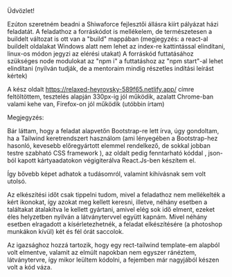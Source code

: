 Üdvözlet!

Ezúton szeretném beadni a Shiwaforce fejlesztői állásra kiírt pályázat házi feladatát.
A feladathoz a forráskódot is mellékelem, de természetesen a buildelt változat is ott van a "build" mappában
(megjegyzés: a react-al buildelt oldalakat Windows alatt nem lehet az index-re kattintással elindítani, linux-os módon jegyzi az elérési utakat)
A forráskód futtatásához szükséges node modulokat az "npm i" a futtatáshoz az "npm start"-al lehet elindítani (nyilván tudják, de a mentoraim mindig részetles indítási leírást kértek)

A kész oldalt https://relaxed-heyrovsky-589f65.netlify.app/ címre feltöltöttem, tesztelés alapján 330px-ig jól működik, azalatt Chrome-ban valami kehe van, Firefox-on jól működik (utóbbin írtam)

Megjegyzés:

Bár láttam, hogy a feladat alapvetőn Bootstrap-re lett írva, úgy gondoltam, ha a Tailwind keretrendszert használom (ami lényegében a Bootstrap-hez hasonló, kevesebb előregyártott elemmel rendelkező, de sokkal jobban testre szabható CSS framework ), az oldalt pedig fenntarható kóddal , json-ból kapott kártyaadatokon végigiterálva React.Js-ben készítem el.

Így bővebb képet adhatok a tudásomról, valamint kihívásnak sem volt utolsó.

Az elkészítési időt csak tippelni tudom, mivel a feladathoz nem mellékelték a kért ikonokat, így azokat meg kellett keresni, illetve, néhány esetben a találtakat átalakítva le kellett gyártani, amivel elég sok idő elment, ezeket éles helyzetben nyilván a látványtervvel együtt kapnám. Mivel néhány esetben elragadott a kísérletezhetnék, a feladat elkészítésére (a photoshop munkákon kívül) két és fél órát saccolok.

Az igazsághoz hozzá tartozik, hogy egy rect-tailwind template-em alapból volt elmentve, valamit az elmúlt napokban nem egyszer ránéztem, látványtervre, így mikor leültem kódolni, a fejemben már nagyjából készen volt a kód váza.

